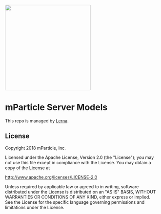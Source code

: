 <img src="https://static.mparticle.com/sdk/mp_logo_black.svg" width="280"><br>

# mParticle Server Models

This repo is managed by [Lerna](https://lerna.js.org).

## License

Copyright 2018 mParticle, Inc.

Licensed under the Apache License, Version 2.0 (the "License");
you may not use this file except in compliance with the License.
You may obtain a copy of the License at

http://www.apache.org/licenses/LICENSE-2.0

Unless required by applicable law or agreed to in writing, software
distributed under the License is distributed on an "AS IS" BASIS,
WITHOUT WARRANTIES OR CONDITIONS OF ANY KIND, either express or implied.
See the License for the specific language governing permissions and
limitations under the License.
